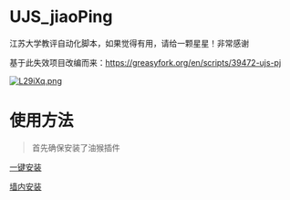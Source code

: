 # UJS_jiaoPing
江苏大学教评自动化脚本，如果觉得有用，请给一颗星星！非常感谢


基于此失效项目改编而来：https://greasyfork.org/en/scripts/39472-ujs-pj

[![L29iXq.png](https://s1.ax1x.com/2022/04/22/L29iXq.png)](https://imgtu.com/i/L29iXq)

# 使用方法

> 首先确保安装了油猴插件

[一键安装](https://raw.githubusercontent.com/KSroido/UJS_jiaoPing/main/main.user.js)

[墙内安装](https://cdn.jsdelivr.net/gh/KSroido/UJS_jiaoPing@main/main.user.js)
